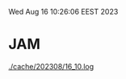 Wed Aug 16 10:26:06 EEST 2023
# JAM
<a href='./cache/202308/16_10.log'>./cache/202308/16_10.log</a>
